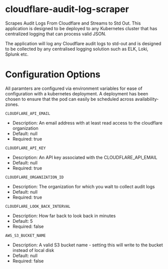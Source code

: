 # cloudflare-audit-log-scraper

Scrapes Audit Logs From Cloudflare and Streams to Std Out. This application is designed to be deployed to any
Kubernetes cluster that has centralized logging that can process valid JSON.

The application will log any Cloudflare audit logs to std-out and is designed to be collected by any centralised
logging solution such as ELK, Loki, Splunk etc.

# Configuration Options

All paramters are configured via environment variables for ease of configuration with a kubernetes deployment. A
deployment has been chosen to ensure that the pod can easily be scheduled across availability-zones.

`CLOUDFLARE_API_EMAIL`
* Description: An email address with at least read access to the cloudflare organization
* Default: null
* Required: true

`CLOUDFLARE_API_KEY`
* Description: An API key associated with the CLOUDFLARE_API_EMAIL
* Default: null
* Required: true

`CLOUDFLARE_ORGANIZATION_ID`
* Description: The organization for which you walt to collect audit logs
* Default: null
* Required: true

`CLOUDFLARE_LOOK_BACK_INTERVAL`
* Description: How far back to look back in minutes
* Default: 5
* Required: false

`AWS_S3_BUCKET_NAME`
* Description: A valid S3 bucket name - setting this will write to the bucket instead of local disk
* Default: null
* Required: false
